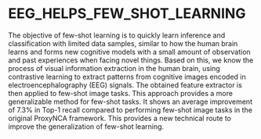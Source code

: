 # EEG_HELPS_FEW_SHOT_LEARNING
The objective of few-shot learning is to quickly learn inference and classification with limited data samples, similar to how the human brain learns and forms new cognitive models with a small amount of observation and past experiences when facing novel things. Based on this, we know the process of visual information extraction in the human brain, using contrastive learning to extract patterns from cognitive images encoded in electroencephalography (EEG) signals. The obtained feature extractor is then applied to few-shot image tasks. This approach provides a more generalizable method for few-shot tasks. It shows an average improvement of 7.3\% in Top-1 recall compared to performing few-shot image tasks in the original ProxyNCA framework. This provides a new technical route to improve the generalization of few-shot learning.
